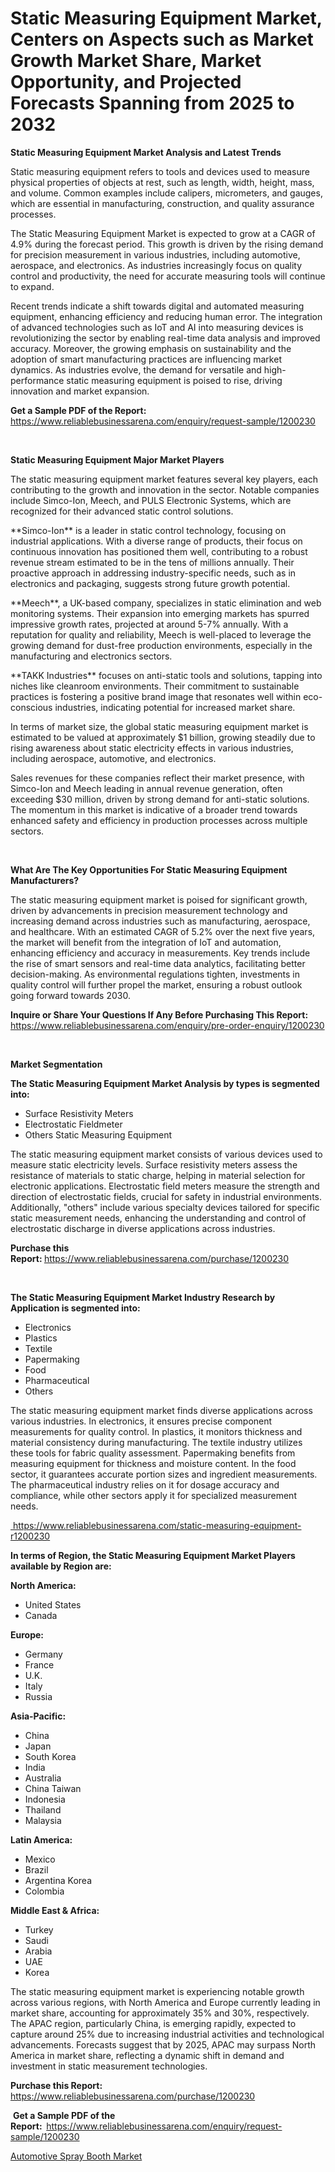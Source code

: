 <p><h1>Static Measuring Equipment Market, Centers on Aspects such as Market Growth Market Share, Market Opportunity, and Projected Forecasts Spanning from 2025 to 2032</h1></p><p><strong>Static Measuring Equipment Market Analysis and Latest Trends</strong></p>
<p><p>Static measuring equipment refers to tools and devices used to measure physical properties of objects at rest, such as length, width, height, mass, and volume. Common examples include calipers, micrometers, and gauges, which are essential in manufacturing, construction, and quality assurance processes. </p><p>The Static Measuring Equipment Market is expected to grow at a CAGR of 4.9% during the forecast period. This growth is driven by the rising demand for precision measurement in various industries, including automotive, aerospace, and electronics. As industries increasingly focus on quality control and productivity, the need for accurate measuring tools will continue to expand.</p><p>Recent trends indicate a shift towards digital and automated measuring equipment, enhancing efficiency and reducing human error. The integration of advanced technologies such as IoT and AI into measuring devices is revolutionizing the sector by enabling real-time data analysis and improved accuracy. Moreover, the growing emphasis on sustainability and the adoption of smart manufacturing practices are influencing market dynamics. As industries evolve, the demand for versatile and high-performance static measuring equipment is poised to rise, driving innovation and market expansion.</p></p>
<p><strong>Get a Sample PDF of the Report:&nbsp;</strong> <a href="https://www.reliablebusinessarena.com/enquiry/request-sample/1200230?utm_campaign=3181&utm_medium=2&utm_source=Github&utm_content=ia&utm_term=08042025&utm_id=static-measuring-equipment">https://www.reliablebusinessarena.com/enquiry/request-sample/1200230</a></p>
<p>&nbsp;</p>
<p><strong>Static Measuring Equipment Major Market Players</strong></p>
<p><p>The static measuring equipment market features several key players, each contributing to the growth and innovation in the sector. Notable companies include Simco-Ion, Meech, and PULS Electronic Systems, which are recognized for their advanced static control solutions.</p><p>**Simco-Ion** is a leader in static control technology, focusing on industrial applications. With a diverse range of products, their focus on continuous innovation has positioned them well, contributing to a robust revenue stream estimated to be in the tens of millions annually. Their proactive approach in addressing industry-specific needs, such as in electronics and packaging, suggests strong future growth potential.</p><p>**Meech**, a UK-based company, specializes in static elimination and web monitoring systems. Their expansion into emerging markets has spurred impressive growth rates, projected at around 5-7% annually. With a reputation for quality and reliability, Meech is well-placed to leverage the growing demand for dust-free production environments, especially in the manufacturing and electronics sectors.</p><p>**TAKK Industries** focuses on anti-static tools and solutions, tapping into niches like cleanroom environments. Their commitment to sustainable practices is fostering a positive brand image that resonates well within eco-conscious industries, indicating potential for increased market share.</p><p>In terms of market size, the global static measuring equipment market is estimated to be valued at approximately $1 billion, growing steadily due to rising awareness about static electricity effects in various industries, including aerospace, automotive, and electronics.</p><p>Sales revenues for these companies reflect their market presence, with Simco-Ion and Meech leading in annual revenue generation, often exceeding $30 million, driven by strong demand for anti-static solutions. The momentum in this market is indicative of a broader trend towards enhanced safety and efficiency in production processes across multiple sectors.</p></p>
<p>&nbsp;</p>
<p><strong>What Are The Key Opportunities For Static Measuring Equipment Manufacturers?</strong></p>
<p><p>The static measuring equipment market is poised for significant growth, driven by advancements in precision measurement technology and increasing demand across industries such as manufacturing, aerospace, and healthcare. With an estimated CAGR of 5.2% over the next five years, the market will benefit from the integration of IoT and automation, enhancing efficiency and accuracy in measurements. Key trends include the rise of smart sensors and real-time data analytics, facilitating better decision-making. As environmental regulations tighten, investments in quality control will further propel the market, ensuring a robust outlook going forward towards 2030.</p></p>
<p><strong>Inquire or Share Your Questions If Any Before Purchasing This Report:</strong> <a href="https://www.reliablebusinessarena.com/enquiry/pre-order-enquiry/1200230?utm_campaign=3181&utm_medium=2&utm_source=Github&utm_content=ia&utm_term=08042025&utm_id=static-measuring-equipment">https://www.reliablebusinessarena.com/enquiry/pre-order-enquiry/1200230</a></p>
<p>&nbsp;</p>
<p><strong>Market Segmentation</strong></p>
<p><strong>The Static Measuring Equipment Market Analysis by types is segmented into:</strong></p>
<p><ul><li>Surface Resistivity Meters</li><li>Electrostatic Fieldmeter</li><li>Others Static Measuring Equipment</li></ul></p>
<p><p>The static measuring equipment market consists of various devices used to measure static electricity levels. Surface resistivity meters assess the resistance of materials to static charge, helping in material selection for electronic applications. Electrostatic field meters measure the strength and direction of electrostatic fields, crucial for safety in industrial environments. Additionally, "others" include various specialty devices tailored for specific static measurement needs, enhancing the understanding and control of electrostatic discharge in diverse applications across industries.</p></p>
<p><strong>Purchase this Report:&nbsp;</strong><a href="https://www.reliablebusinessarena.com/purchase/1200230?utm_campaign=3181&utm_medium=2&utm_source=Github&utm_content=ia&utm_term=08042025&utm_id=static-measuring-equipment">https://www.reliablebusinessarena.com/purchase/1200230</a></p>
<p>&nbsp;</p>
<p><strong>The Static Measuring Equipment Market Industry Research by Application is segmented into:</strong></p>
<p><ul><li>Electronics</li><li>Plastics</li><li>Textile</li><li>Papermaking</li><li>Food</li><li>Pharmaceutical</li><li>Others</li></ul></p>
<p><p>The static measuring equipment market finds diverse applications across various industries. In electronics, it ensures precise component measurements for quality control. In plastics, it monitors thickness and material consistency during manufacturing. The textile industry utilizes these tools for fabric quality assessment. Papermaking benefits from measuring equipment for thickness and moisture content. In the food sector, it guarantees accurate portion sizes and ingredient measurements. The pharmaceutical industry relies on it for dosage accuracy and compliance, while other sectors apply it for specialized measurement needs.</p></p>
<p><a href="https://www.reliablebusinessarena.com/static-measuring-equipment-r1200230?utm_campaign=3181&utm_medium=2&utm_source=Github&utm_content=ia&utm_term=08042025&utm_id=static-measuring-equipment">&nbsp;https://www.reliablebusinessarena.com/static-measuring-equipment-r1200230</a></p>
<p><strong>In terms of Region, the Static Measuring Equipment Market Players available by Region are:</strong></p>
<p>
    <p> <strong> North America: </strong>
        <ul>
            <li>United States</li>
            <li>Canada</li>
        </ul>
        </p> 
    <p> <strong> Europe: </strong>
        <ul>
            <li>Germany</li>
            <li>France</li>
            <li>U.K.</li>
            <li>Italy</li>
            <li>Russia</li>
        </ul>
        </p> 
    <p> <strong> Asia-Pacific: </strong>
        <ul>
            <li>China</li>
            <li>Japan</li>
            <li>South Korea</li>
            <li>India</li>
            <li>Australia</li>
            <li>China Taiwan</li>
            <li>Indonesia</li>
            <li>Thailand</li>
            <li>Malaysia</li>
        </ul>
        </p> 
    <p> <strong> Latin America: </strong>
        <ul>
            <li>Mexico</li>
            <li>Brazil</li>
            <li>Argentina Korea</li>
            <li>Colombia</li>
        </ul>
        </p> 
    <p> <strong> Middle East & Africa: </strong>
        <ul>
            <li>Turkey</li>
            <li>Saudi</li>
            <li>Arabia</li>
            <li>UAE</li>
            <li>Korea</li>
        </ul>
    </p>
    </p>
<p><p>The static measuring equipment market is experiencing notable growth across various regions, with North America and Europe currently leading in market share, accounting for approximately 35% and 30%, respectively. The APAC region, particularly China, is emerging rapidly, expected to capture around 25% due to increasing industrial activities and technological advancements. Forecasts suggest that by 2025, APAC may surpass North America in market share, reflecting a dynamic shift in demand and investment in static measurement technologies.</p></p>
<p><strong>Purchase this Report: </strong><a href="https://www.reliablebusinessarena.com/purchase/1200230?utm_campaign=3181&utm_medium=2&utm_source=Github&utm_content=ia&utm_term=08042025&utm_id=static-measuring-equipment">https://www.reliablebusinessarena.com/purchase/1200230</a></p>
<p>&nbsp;<strong>Get a Sample PDF of the Report:&nbsp;&nbsp;</strong><a href="https://www.reliablebusinessarena.com/enquiry/request-sample/1200230?utm_campaign=3181&utm_medium=2&utm_source=Github&utm_content=ia&utm_term=08042025&utm_id=static-measuring-equipment">https://www.reliablebusinessarena.com/enquiry/request-sample/1200230</a></p>
<p><strong></strong></p>
<p><p><a href="https://github.com/jolinolooman/Market-Research-Report-List-1/blob/main/automotive-spray-booth-market.md?utm_campaign=3181&utm_medium=2&utm_source=Github&utm_content=ia&utm_term=08042025&utm_id=static-measuring-equipment">Automotive Spray Booth Market</a></p></p>
